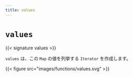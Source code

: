 ```yaml
---
title: values
---
```


# `values`

{{< signature values >}}

`values` は、この `Map` の値を列挙する `Iterator` を作成します。

{{< figure src="images/functions/values.svg" >}}
